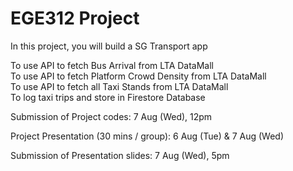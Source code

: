 # EGE312 Project

In this project, you will build a SG Transport app

To use API to fetch Bus Arrival from LTA DataMall<br>
To use API to fetch Platform Crowd Density from LTA DataMall<br>
To use API to fetch all Taxi Stands  from LTA DataMall<br>
To log taxi trips and store in Firestore Database<br>

Submission of Project codes:
7 Aug (Wed), 12pm

Project Presentation (30 mins / group):
6 Aug (Tue) & 7 Aug (Wed) 

Submission of Presentation slides:
7 Aug (Wed), 5pm